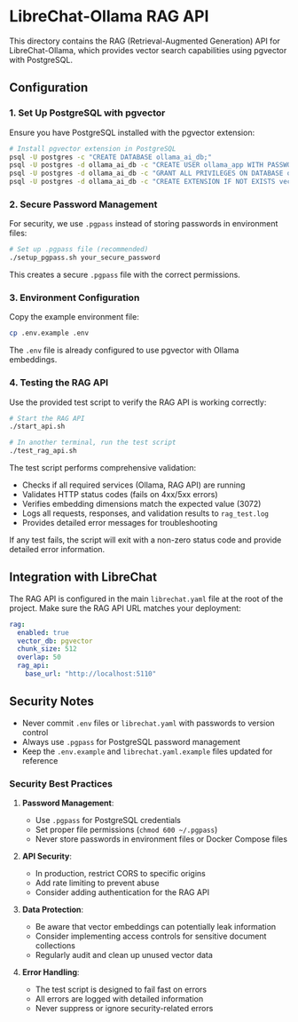 # LibreChat-Ollama RAG API

This directory contains the RAG (Retrieval-Augmented Generation) API for LibreChat-Ollama, which provides vector search capabilities using pgvector with PostgreSQL.

## Configuration

### 1. Set Up PostgreSQL with pgvector

Ensure you have PostgreSQL installed with the pgvector extension:

```bash
# Install pgvector extension in PostgreSQL
psql -U postgres -c "CREATE DATABASE ollama_ai_db;"
psql -U postgres -d ollama_ai_db -c "CREATE USER ollama_app WITH PASSWORD 'your_secure_password';"
psql -U postgres -d ollama_ai_db -c "GRANT ALL PRIVILEGES ON DATABASE ollama_ai_db TO ollama_app;"
psql -U postgres -d ollama_ai_db -c "CREATE EXTENSION IF NOT EXISTS vector;"
```

### 2. Secure Password Management

For security, we use `.pgpass` instead of storing passwords in environment files:

```bash
# Set up .pgpass file (recommended)
./setup_pgpass.sh your_secure_password
```

This creates a secure `.pgpass` file with the correct permissions.

### 3. Environment Configuration

Copy the example environment file:

```bash
cp .env.example .env
```

The `.env` file is already configured to use pgvector with Ollama embeddings.

### 4. Testing the RAG API

Use the provided test script to verify the RAG API is working correctly:

```bash
# Start the RAG API
./start_api.sh

# In another terminal, run the test script
./test_rag_api.sh
```

The test script performs comprehensive validation:

- Checks if all required services (Ollama, RAG API) are running
- Validates HTTP status codes (fails on 4xx/5xx errors)
- Verifies embedding dimensions match the expected value (3072)
- Logs all requests, responses, and validation results to `rag_test.log`
- Provides detailed error messages for troubleshooting

If any test fails, the script will exit with a non-zero status code and provide detailed error information.

## Integration with LibreChat

The RAG API is configured in the main `librechat.yaml` file at the root of the project. Make sure the RAG API URL matches your deployment:

```yaml
rag:
  enabled: true
  vector_db: pgvector
  chunk_size: 512
  overlap: 50
  rag_api:
    base_url: "http://localhost:5110"
```

## Security Notes

- Never commit `.env` files or `librechat.yaml` with passwords to version control
- Always use `.pgpass` for PostgreSQL password management
- Keep the `.env.example` and `librechat.yaml.example` files updated for reference

### Security Best Practices

1. **Password Management**:
   - Use `.pgpass` for PostgreSQL credentials
   - Set proper file permissions (`chmod 600 ~/.pgpass`)
   - Never store passwords in environment files or Docker Compose files

2. **API Security**:
   - In production, restrict CORS to specific origins
   - Add rate limiting to prevent abuse
   - Consider adding authentication for the RAG API

3. **Data Protection**:
   - Be aware that vector embeddings can potentially leak information
   - Consider implementing access controls for sensitive document collections
   - Regularly audit and clean up unused vector data

4. **Error Handling**:
   - The test script is designed to fail fast on errors
   - All errors are logged with detailed information
   - Never suppress or ignore security-related errors
